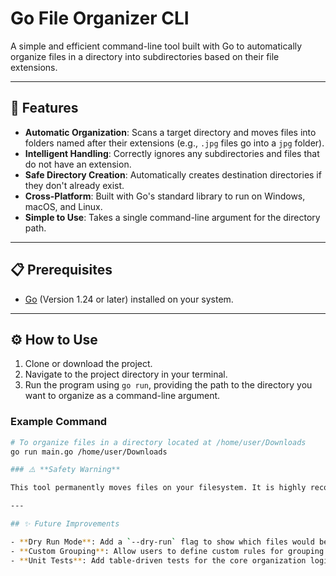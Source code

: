 # Go File Organizer CLI

A simple and efficient command-line tool built with Go to automatically organize files in a directory into subdirectories based on their file extensions.

---

## 🚀 Features

- **Automatic Organization**: Scans a target directory and moves files into folders named after their extensions (e.g., `.jpg` files go into a `jpg` folder).
- **Intelligent Handling**: Correctly ignores any subdirectories and files that do not have an extension.
- **Safe Directory Creation**: Automatically creates destination directories if they don't already exist.
- **Cross-Platform**: Built with Go's standard library to run on Windows, macOS, and Linux.
- **Simple to Use**: Takes a single command-line argument for the directory path.

---

## 📋 Prerequisites

- [Go](https://go.dev/doc/install) (Version 1.24 or later) installed on your system.

---

## ⚙️ How to Use

1.  Clone or download the project.
2.  Navigate to the project directory in your terminal.
3.  Run the program using `go run`, providing the path to the directory you want to organize as a command-line argument.

### Example Command

```bash
# To organize files in a directory located at /home/user/Downloads
go run main.go /home/user/Downloads

### ⚠️ **Safety Warning**

This tool permanently moves files on your filesystem. It is highly recommended to **first test it on a sample directory** with copied files before running it on important directories.

---

## ✨ Future Improvements

- **Dry Run Mode**: Add a `--dry-run` flag to show which files would be moved without actually performing the operation.
- **Custom Grouping**: Allow users to define custom rules for grouping extensions (e.g., move `.jpg`, `.png`, and `.gif` into a single `images` folder).
- **Unit Tests**: Add table-driven tests for the core organization logic.